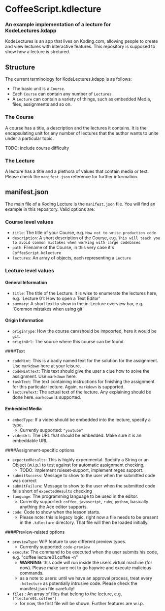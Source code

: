 # CoffeeScript.kdlecture
### An example implementation of a lecture for KodeLectures.kdapp

KodeLectures is an app that lives on Koding.com, allowing people to create and view lectures with interactive features. This repository is supposed to show how a lecture is strctured. 

## Structure

The current terminology for KodeLectures.kdapp is as follows:

- The basic unit is a `Course`. 
- Each `Course` can contain any number of `Lectures`
- A `Lecture` can contain a variety of things, such as embedded Media, files, assignments and so on.

### The Course

A course has a title, a description and the lectures it contains. It is the encapsulating unit for any number of lectures that the author wants to unite under a particular topic.

TODO: include course difficulty

### The Lecture

A lecture has a title and a plethora of values that contain media or text. Please check the `manifest.json` reference for further information.

## manifest.json

The main file of a Koding Lecture is the `manifest.json` file. You will find an example in this repository. Valid options are:

### Course level values

- `title`: The title of your Course, e.g. `How not to write production code`
- `description`: A short description of the Course, e.g. `This will teach you to avoid common mistakes when working with large codebases`
- `path`: Filename of the Course, in this very case it's `CoffeeScript.kdlecture`
- `lectures`: An array of objects, each representing a `Lecture` 

### Lecture level values
#### General Information
- `title`: The title of the Lecture. It is wise to enumerate the lectures here, e.g. 'Lecture 01: How to open a Text Editor'
- `summary`: A short text to show in the in-Lecture overview bar, e.g. 'Common mistakes when using git'

#### Origin Information
- `originType`: How the course can/should be impoorted, here it would be `git`.
- `originUrl`: The source where this course can be found.

####Text
- `codeHint`: This is a badly named text for the solution for the assignment. Use `markdown` here at your leisure.
- `codeHintText`: This text should give the user a clue how to solve the assignment. Use `markdown` here.
- `taskText`: The text containing instructions for finishing the assignment for this particular lecture. Again, `markdown` is supported.
- `lectureText`: The actual text of the lecture. Any explaining should be done here. `markdown` is supported.

#### Embedded Media
- `embedType`: If a video should be embedded into the lecture, specify a type.
  - Currently supported: `"youtube"`
- `videoUrl`: The URL that should be embedded. Make sure it is an embeddable URL. 

####Assignment-specific options
- `expectedResults`: This is highly experimental. Specify a String or an Object (w.i.p.) to test against for automatic assignment checking.
  - TODO: implement ruleset-support, implement regex support. 
- `submitSuccess`: Message to show to the user when the submitted code was correct
- `submitFailure`: Message to show to the user when the submitted code falls short of `expectedResults` checking         
- `language`: The programming language to be used in the editor.
  - Currently supported: `coffee`, `javascript`, `ruby`, `python`, basically anything the Ace editor supports.
- `code`: Code to show when the lesson starts. 
   - Please note: this is legacy logic, right now a file needs to be present in the `.kdlecture` directory. That file will then be loaded initially.

####Preview-related options
- `previewType`: WIP feature to use different preview types.
  - Currently supported: `code-preview`  
- `execute`: The command to be executed when the user submits his code, e.g. "coffee lecture01.coffee -n"
  - **WARNING**: this code will run inside the users virtual machine (for now). Please make sure not to go haywire and execute malicious commands.
  - as a note to users: until we have an approval process, treat every `.kdlecture` as potentially intrusive code. Please check the manifest.json file carefully!
- `files` : An array of files that belong to the lecture, e.g. `["lecture01.coffee"]`
  - for now, the first file will be shown. Further features are w.i.p.
   
